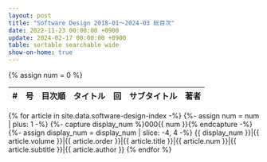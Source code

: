```yaml
---
layout: post
title: "Software Design 2018-01～2024-03 総目次"
date: 2022-11-23 00:00:00 +0900
update: 2024-02-17 00:00:00 +0900
table: sortable searchable wide
show-on-home: true
---
```


{% assign num = 0 %}

\#|号|目次順|タイトル|回|サブタイトル|著者
-|-|-|-|-|-|-
{% for article in site.data.software-design-index -%}
{%- assign num = num | plus: 1 -%}
{%- capture display_num %}000{{ num }}{% endcapture -%}
{%- assign display_num = display_num | slice: -4, 4 -%}
{{ display_num }}|<span>{{ article.volume }}</span>|{{ article.order }}|{{ article.title }}|{{ article.num }}|{{ article.subtitle }}|{{ article.author }}
{% endfor %}
